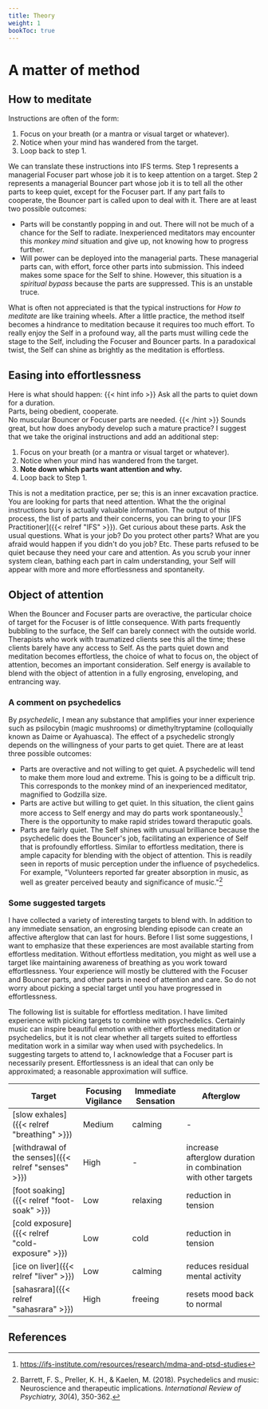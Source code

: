 ```yaml
---
title: Theory
weight: 1
bookToc: true
---
```


# A matter of method

## How to meditate

Instructions are often of the form:

1. Focus on your breath (or a mantra or visual target or whatever).
2. Notice when your mind has wandered from the target.
3. Loop back to step 1.

We can translate these instructions into IFS terms. Step 1 represents a managerial
Focuser part whose job it is to keep attention on a target. Step 2
represents a managerial Bouncer part whose job it is to tell all the other parts to
keep quiet, except for the Focuser part.
If any part fails to cooperate, the Bouncer part is
called upon to deal with it. There are at least
two possible outcomes:

- Parts will be constantly popping in and out. There will not be
much of a chance for the Self to radiate. Inexperienced
meditators may encounter this *monkey mind* situation and give up, not knowing
how to progress further.
- Will power can be deployed into the managerial parts.
These managerial parts can, with effort, force other parts into submission.
This indeed makes some space for the Self to shine.
However, this situation is a *spiritual bypass* because the
parts are suppressed. This is an unstable truce.

What is often not appreciated is that the typical instructions for
*How to meditate* are like training wheels. After a little practice,
the method itself becomes a hindrance to meditation because it
requires too much effort. To really enjoy the Self in a profound way, all the
parts must willing cede the stage to the Self, including the Focuser
and Bouncer parts. In a paradoxical twist, the Self can shine as brightly
as the meditation is effortless.

## Easing into effortlessness

Here is what should happen:
{{< hint info >}}
Ask all the parts to quiet down for a duration.  
Parts, being obedient, cooperate.  
No muscular Bouncer or Focuser parts are needed.
{{< /hint >}}
Sounds great, but how does anybody develop such a mature practice?
I suggest that we take the original instructions and add an additional
step:

1. Focus on your breath (or a mantra or visual target or whatever).
2. Notice when your mind has wandered from the target.
3. **Note down which parts want attention and why.**
4. Loop back to Step 1.

This is not a meditation practice, per se; this is an inner excavation
practice. You are looking for parts that need attention. What the
the original instructions bury is actually valuable information.
The output
of this process, the list of parts and their concerns,
you can bring to your [IFS Practitioner]({{< relref "IFS" >}}).
Get curious about these parts. Ask the usual questions. What is your
job? Do you protect other parts? What are you afraid would happen
if you didn't do you job? Etc. These parts refused to be quiet because
they need your care and attention. As you scrub your inner system clean,
bathing each part in calm understanding,
your Self will appear with more and more effortlessness and spontaneity.

## Object of attention

When the Bouncer and Focuser parts are overactive, the particular
choice of target for the Focuser is of little consequence. With parts
frequently bubbling to the surface, the Self can barely connect with
the outside world. Therapists who work with traumatized clients see
this all the time; these clients barely have any access to Self. As
the parts quiet down and meditation becomes effortless, the choice of
what to focus on, the object of attention, becomes an important
consideration.  Self energy is available to blend with the object of
attention in a fully engrosing, enveloping, and entrancing way.

### A comment on psychedelics

By *psychedelic*, I mean any substance that amplifies your inner experience
such as psilocybin (magic mushrooms) or
dimethyltryptamine (colloquially known as Daime or Ayahuasca).
The effect of a psychedelic strongly depends on the willingness of your
parts to get quiet. There are at least three possible outcomes:
- Parts are overactive and not willing to get quiet. A psychedelic
will tend to make them more loud and extreme. This is going to be a difficult trip.
This corresponds to the monkey mind of an inexperienced meditator,
magnified to Godzilla size.
- Parts are active but willing to get quiet. In this situation,
the client gains more access to Self energy and may do parts work
spontaneously.[^mdma] There is the opportunity to make rapid strides
toward theraputic goals.
- Parts are fairly quiet. The Self shines with unusual brilliance
because the psychedelic does the Bouncer's job,
facilitating an experience of Self that is profoundly effortless.
Similar to effortless meditation, there is ample capacity for blending
with the object of attention. This is readily seen in reports
of music perception under the influence of psychedelics. For example,
"Volunteers reported far greater
absorption in music, as well as greater perceived
beauty and significance of music."[^barrett2018]

### Some suggested targets

I have collected a variety of interesting targets to blend with.
In addition to any immediate sensation,
an engrosing blending episode can create an affective
afterglow that can last for hours. Before I list some suggestions, I
want to emphasize that these experiences are most available
starting from effortless meditation. Without effortless meditation,
you might as well use a target like maintaining awareness of breathing
as you work toward effortlessness. Your experience will mostly
be cluttered with the Focuser and Bouncer parts, and other parts
in need of attention and care. So do not worry about picking a
special target until you have progressed in effortlessness.

The following list is suitable for effortless meditation.
I have limited experience with picking targets to combine with
psychedelics. Certainly music can inspire beautiful emotion with either
effortless meditation or psychedelics, but it is not clear whether all
targets suited to effortless meditation work in a similar way when
used with psychedelics. In suggesting targets to attend to, I acknowledge
that a Focuser part is necessarily present. Effortlessness
is an ideal that can only be approximated; a reasonable approximation
will suffice.

| Target | Focusing Vigilance | Immediate Sensation | Afterglow |
|--------|------------------- | ------------------- | --------- |
| [slow exhales]({{< relref "breathing" >}}) | Medium | calming | - |
| [withdrawal of the senses]({{< relref "senses" >}}) | High | - | increase afterglow duration in combination with other targets |
| [foot soaking]({{< relref "foot-soak" >}}) | Low | relaxing | reduction in tension |
| [cold exposure]({{< relref "cold-exposure" >}}) | Low | cold | reduction in tension |
| [ice on liver]({{< relref "liver" >}}) | Low | calming | reduces residual mental activity |
| [sahasrara]({{< relref "sahasrara" >}}) | High | freeing | resets mood back to normal |

## References

[^mdma]: https://ifs-institute.com/resources/research/mdma-and-ptsd-studies

[^barrett2018]: Barrett, F. S., Preller, K. H., & Kaelen, M. (2018). Psychedelics and music: Neuroscience and therapeutic implications. *International Review of Psychiatry, 30*(4), 350-362.
